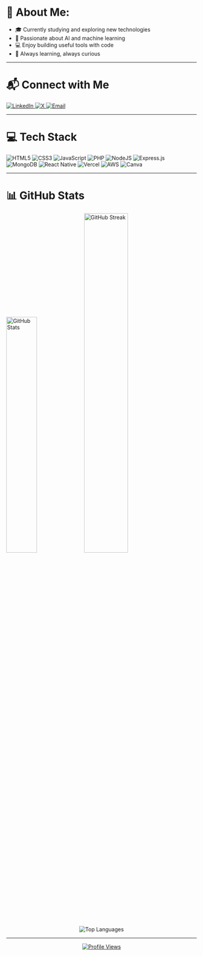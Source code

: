 # 💫 About Me:
- 🎓 Currently studying and exploring new technologies  
- 🤖 Passionate about AI and machine learning  
- 💻 Enjoy building useful tools with code  
- 🌱 Always learning, always curious  

---

# 📬 Connect with Me

<p align="left">
  <a href="https://www.linkedin.com/in/umar-syakir-harun-b9a5b3319" target="_blank">
    <img src="https://img.shields.io/badge/LinkedIn-%230077B5.svg?style=for-the-badge&logo=linkedin&logoColor=white" alt="LinkedIn">
  </a>
  <a href="https://x.com/nzsykr" target="_blank">
    <img src="https://img.shields.io/badge/X-black.svg?style=for-the-badge&logo=X&logoColor=white" alt="X">
  </a>
  <a href="mailto:umarsyakir16@gmail.com" target="_blank">
    <img src="https://img.shields.io/badge/Email-D14836?style=for-the-badge&logo=gmail&logoColor=white" alt="Email">
  </a>
</p>

---

# 💻 Tech Stack

![HTML5](https://img.shields.io/badge/html5-%23E34F26.svg?style=for-the-badge&logo=html5&logoColor=white)
![CSS3](https://img.shields.io/badge/css3-%231572B6.svg?style=for-the-badge&logo=css3&logoColor=white)
![JavaScript](https://img.shields.io/badge/javascript-%23323330.svg?style=for-the-badge&logo=javascript&logoColor=%23F7DF1E)
![PHP](https://img.shields.io/badge/php-%23777BB4.svg?style=for-the-badge&logo=php&logoColor=white)
![NodeJS](https://img.shields.io/badge/node.js-6DA55F?style=for-the-badge&logo=node.js&logoColor=white)
![Express.js](https://img.shields.io/badge/express.js-%23404d59.svg?style=for-the-badge&logo=express&logoColor=%2361DAFB)
![MongoDB](https://img.shields.io/badge/MongoDB-%234ea94b.svg?style=for-the-badge&logo=mongodb&logoColor=white)
![React Native](https://img.shields.io/badge/react_native-%2320232a.svg?style=for-the-badge&logo=react&logoColor=%2361DAFB)
![Vercel](https://img.shields.io/badge/vercel-%23000000.svg?style=for-the-badge&logo=vercel&logoColor=white)
![AWS](https://img.shields.io/badge/AWS-%23FF9900.svg?style=for-the-badge&logo=amazon-aws&logoColor=white)
![Canva](https://img.shields.io/badge/Canva-%2300C4CC.svg?style=for-the-badge&logo=Canva&logoColor=white)

---

# 📊 GitHub Stats

<p align="left">
  <img src="https://github-readme-stats.vercel.app/api?username=sykrwasd&theme=catppuccin_mocha&hide_border=false&include_all_commits=false&count_private=false" alt="GitHub Stats" width="40%" />
  <img src="https://nirzak-streak-stats.vercel.app/?user=sykrwasd&theme=catppuccin_mocha&hide_border=false" alt="GitHub Streak" width="48%" />
</p>

<p align="center">
  <img src="https://github-readme-stats.vercel.app/api/top-langs/?username=sykrwasd&theme=catppuccin_mocha&hide_border=false&include_all_commits=false&count_private=false&layout=compact" alt="Top Languages" />
</p>

---

<p align="center">
  <a href="https://visitcount.itsvg.in">
    <img src="https://visitcount.itsvg.in/api?id=sykrwasd&icon=0&color=0" alt="Profile Views" />
  </a>
</p>

<!-- Proudly created with GPRM ( https://gprm.itsvg.in ) -->
